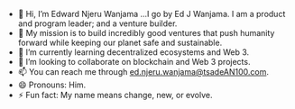 - 👋 Hi, I’m Edward Njeru Wanjama ...I go by Ed J Wanjama.  I am a product and program leader; and a venture builder.
- 👀 My mission is to build incredibly good ventures that push humanity forward while keeping our planet safe and sustainable.
- 🌱 I’m currently learning decentralized ecosystems and Web 3.
- 💞️ I’m looking to collaborate on blockchain and Web 3 projects.
- 📫 You can reach me through  ed.njeru.wanjama@tsadeAN100.com.
- 😄 Pronouns: Him.
- ⚡ Fun fact: My name means change, new, or evolve.


